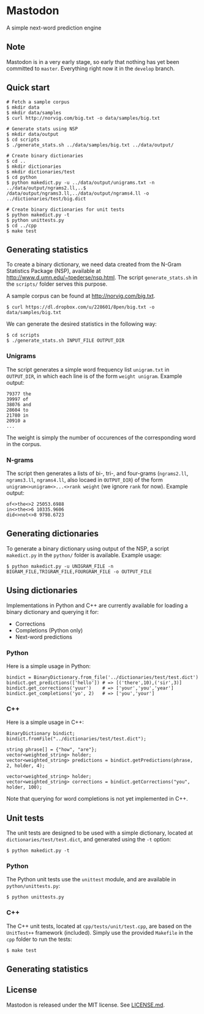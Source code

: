# Mastodon

A simple next-word prediction engine

## Note

 Mastodon is in a very early stage, so early that nothing has yet been committed to `master`. Everything right now it in the `develop` branch.

## Quick start

```
# Fetch a sample corpus
$ mkdir data
$ mkdir data/samples
$ curl http://norvig.com/big.txt -o data/samples/big.txt

# Generate stats using NSP
$ mkdir data/output
$ cd scripts
$ ./generate_stats.sh ../data/samples/big.txt ../data/output/

# Create binary dictionaries
$ cd ..
$ mkdir dictionaries
$ mkdir dictionaries/test
$ cd python
$ python makedict.py -u ../data/output/unigrams.txt -n ../data/output/ngrams2.ll,..$ /data/output/ngrams3.ll,../data/output/ngrams4.ll -o ../dictionaries/test/big.dict

# Create binary dictionaries for unit tests
$ python makedict.py -t
$ python unittests.py
$ cd ../cpp
$ make test
```

## Generating statistics

To create a binary dictionary, we need data created from the N-Gram Statistics Package (NSP), available at http://www.d.umn.edu/~tpederse/nsp.html. The script `generate_stats.sh` in the `scripts/` folder serves this purpose.

A sample corpus can be found at http://norvig.com/big.txt.


```
$ curl https://dl.dropbox.com/u/228601/8pen/big.txt -o data/samples/big.txt
```

We can generate the desired statistics in the following way:

```
$ cd scripts
$ ./generate_stats.sh INPUT_FILE OUTPUT_DIR
```

### Unigrams

The script generates a simple word frequency list `unigram.txt` in `OUTPUT_DIR`, in which each line is of the form `weight unigram`. Example output:

```
79377 the
39997 of
38076 and
28604 to
21780 in
20910 a
...
```

The weight is simply the number of occurences of the corresponding word in the corpus.

### N-grams

The script then generates a lists of bi-, tri-, and four-grams (`ngrams2.ll`, `ngrams3.ll`, `ngrams4.ll`, also locaed in `OUTPUT_DIR`) of the form `unigram<>unigram<>...<>rank weight` (we ignore `rank` for now). Example output:

```
of<>the<>2 25053.6988
in<>the<>6 10335.9606
did<>not<>8 9798.6723
```

## Generating dictionaries

To generate a binary dictionary using output of the NSP, a script `makedict.py` in the `python/` folder is available. Example usage:

```
$ python makedict.py -u UNIGRAM_FILE -n BIGRAM_FILE,TRIGRAM_FILE,FOURGRAM_FILE -o OUTPUT_FILE
```

## Using dictionaries

Implementations in Python and C++ are currently available for loading a binary dictionary and querying it for:

* Corrections
* Completions (Python only)
* Next-word predictions

### Python

Here is a simple usage in Python:

```
bindict = BinaryDictionary.from_file('../dictionaries/test/test.dict')
bindict.get_predictions(['hello']) # => [('there',10),('sir',3)]
bindict.get_corrections('yuur')    # => ['your','you','year']
bindict.get_completions('yo', 2)   # => ['you','your']
```

### C++

Here is a simple usage in C++:

```
BinaryDictionary bindict;
bindict.fromFile("../dictionaries/test/test.dict");

string phrase[] = {"how", "are"};
vector<weighted_string> holder;
vector<weighted_string> predictions = bindict.getPredictions(phrase, 2, holder, 4);

vector<weighted_string> holder;
vector<weighted_string> corrections = bindict.getCorrections("you", holder, 100);
```

Note that querying for word completions is not yet implemented in C++.

## Unit tests

The unit tests are designed to be used with a simple dictionary, located at `dictionaries/test/test.dict`, and generated using the `-t` option:

```
$ python makedict.py -t
```

### Python

The Python unit tests use the `unittest` module, and are available in `python/unittests.py`:

```
$ python unittests.py
```

### C++

The C++ unit tests, located at `cpp/tests/unit/test.cpp`, are based on the `UnitTest++` framework (included). Simply use the provided `Makefile` in the `cpp` folder to run the tests:

```
$ make test
```

## Generating statistics

## License

Mastodon is released under the MIT license. See [LICENSE.md](LICENSE.md).
